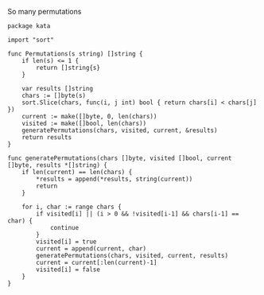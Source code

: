 So many permutations

    package kata
    
    import "sort"
    
    func Permutations(s string) []string {
    	if len(s) <= 1 {
    		return []string{s}
    	}
    
    	var results []string
    	chars := []byte(s)
    	sort.Slice(chars, func(i, j int) bool { return chars[i] < chars[j] })
    	current := make([]byte, 0, len(chars))
    	visited := make([]bool, len(chars))
    	generatePermutations(chars, visited, current, &results)
    	return results
    }
    
    func generatePermutations(chars []byte, visited []bool, current []byte, results *[]string) {
    	if len(current) == len(chars) {
    		*results = append(*results, string(current))
    		return
    	}
    
    	for i, char := range chars {
    		if visited[i] || (i > 0 && !visited[i-1] && chars[i-1] == char) {
    			continue
    		}
    		visited[i] = true
    		current = append(current, char)
    		generatePermutations(chars, visited, current, results)
    		current = current[:len(current)-1]
    		visited[i] = false
    	}
    }
